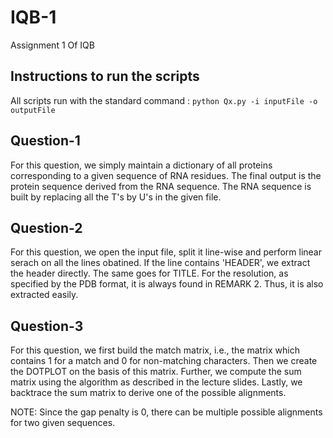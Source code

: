 # IQB-1

Assignment 1 Of IQB

## Instructions to run the scripts

All scripts run with the standard command : `python Qx.py -i inputFile -o outputFile`

## Question-1

For this question, we simply maintain a dictionary of all proteins corresponding to a given sequence of RNA residues. The final output is the protein sequence derived from the RNA sequence. The RNA sequence is built by replacing all the T's by U's in the given file.

## Question-2

For this question, we open the input file, split it line-wise and perform linear serach on all the lines obatined. If the line contains 'HEADER', we extract the header directly. The same goes for TITLE. For the resolution, as specified by the PDB format, it is always found in REMARK 2. Thus, it is also extracted easily.

## Question-3

For this question, we first build the match matrix, i.e., the matrix which contains 1 for a match and 0 for non-matching characters. Then we create the DOTPLOT on the basis of this matrix. Further, we compute the sum matrix using the algorithm as described in the lecture slides. Lastly, we backtrace the sum matrix to derive one of the possible alignments.

NOTE: Since the gap penalty is 0, there can be multiple possible alignments for two given sequences.



